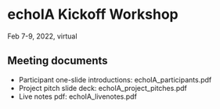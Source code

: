 # echoIA Kickoff Workshop
Feb 7-9, 2022, virtual

## Meeting documents
* Participant one-slide introductions: echoIA_participants.pdf
* Project pitch slide deck: echoIA_project_pitches.pdf
* Live notes pdf: echoIA_livenotes.pdf
